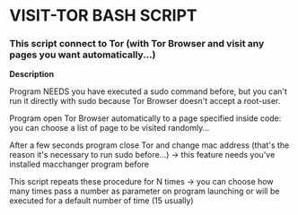 # VISIT-TOR BASH SCRIPT

### This script connect to Tor (with Tor Browser and visit any pages you want automatically...)

**Description**

Program NEEDS you have executed a sudo command before, but you can't run it directly with sudo because Tor Browser doesn't accept a root-user.

Program open Tor Browser automatically to a page specified inside code: you can choose a list of page to be visited randomly...

After a few seconds program close Tor and change mac address (that's the reason it's necessary to run sudo before...) -> this feature needs you've installed macchanger program before

This script repeats these procedure for N times -> you can choose how many times pass a number as parameter on program launching or will be executed for a default number of time (15 usually)
